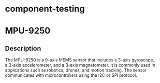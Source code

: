 # component-testing

# MPU-9250
## Description
The MPU-9250 is a 9-axis MEMS sensor that includes a 3-axis gyroscope, a 3-axis accelerometer, and a 3-axis magnetometer. It is commonly used in applications such as robotics, drones, and motion tracking. The sensor communicates with microcontrollers using the I2C or SPI protocol.
